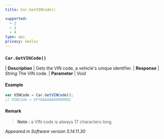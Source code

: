 ```yaml
---
title: Car.GetVINCode()

supported:
  - 2
  - 3
  - 4
type: api
privacy: Geoloc
---
```


### `Car.GetVINCode()`

| **Description** | Gets the VIN code, a vehicle's unique identifier.
| **Response** | *String*  The VIN code.
| **Parameter**   | *Void*

#### Example

```javascript
var VINCode = Car.GetVINCode();
// VINCode = VF7AAAAAA00000001
```

#### Remark

>**Note :** a VIN code is always 17 characters long.

*Appeared in Software version 5.14.11.30*